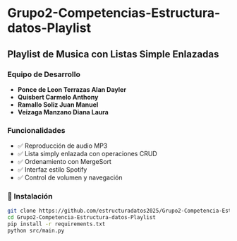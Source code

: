 # Grupo2-Competencias-Estructura-datos-Playlist

## Playlist de Musica con Listas Simple Enlazadas

### Equipo de Desarrollo
- **Ponce de Leon Terrazas Alan Dayler** 
- **Quisbert Carmelo Anthony** 
- **Ramallo Soliz Juan Manuel**
- **Veizaga Manzano Diana Laura** 

### Funcionalidades
- ✅ Reproducción de audio MP3
- ✅ Lista simply enlazada con operaciones CRUD
- ✅ Ordenamiento con MergeSort
- ✅ Interfaz estilo Spotify
- ✅ Control de volumen y navegación

### 🚀 Instalación
```bash
git clone https://github.com/estructuradatos2025/Grupo2-Competencia-Estructura-datos-Playlist.git
cd Grupo2-Competencia-Estructura-datos-Playlist
pip install -r requirements.txt
python src/main.py
